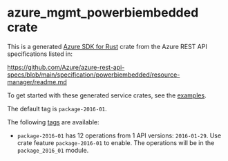 # azure_mgmt_powerbiembedded crate

This is a generated [Azure SDK for Rust](https://github.com/Azure/azure-sdk-for-rust) crate from the Azure REST API specifications listed in:

https://github.com/Azure/azure-rest-api-specs/blob/main/specification/powerbiembedded/resource-manager/readme.md

To get started with these generated service crates, see the [examples](https://github.com/Azure/azure-sdk-for-rust/blob/main/services/README.md#examples).

The default tag is `package-2016-01`.

The following [tags](https://github.com/Azure/azure-sdk-for-rust/blob/main/services/tags.md) are available:

- `package-2016-01` has 12 operations from 1 API versions: `2016-01-29`. Use crate feature `package-2016-01` to enable. The operations will be in the `package_2016_01` module.